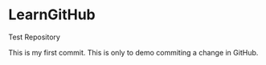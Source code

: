 # LearnGitHub
Test Repository

This is my first commit. This is only to demo commiting a change in GitHub.
